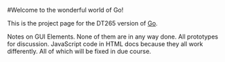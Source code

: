 #Welcome to the wonderful world of Go!

This is the project page for the DT265 version of [Go](http://en.wikipedia.org/wiki/Go_%28game%29).


Notes on GUI Elements.
None of them are in any way done.
All prototypes for discussion.
JavaScript code in HTML docs because they all work differently. 
All of which will be fixed in due course.